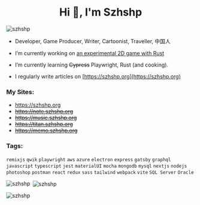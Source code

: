 <h1 align="center">Hi 👋, I'm Szhshp</h1>

<p align="left"> <img src="https://komarev.com/ghpvc/?username=szhshp&label=Profile%20views&color=0e75b6&style=flat" alt="szhshp" /> </p>

- Developer, Game Producer, Writer, Cartoonist, Traveller, 中国人

- I’m currently working on [an experimental 2D game with Rust](https://toys.szhshp.org)

- I’m currently learning ~~Cypress~~ Playwright, Rust (and cooking).

- I regularly write articles on [https://szhshp.org](https://szhshp.org)

<h3 align="left">My Sites:</h3>

- https://szhshp.org
- ~~https://note.szhshp.org~~
- ~~https://music.szhshp.org~~
- ~~https://titan.szhshp.org~~
- ~~https://memo.szhshp.org~~

<h3 align="left">Tags:</h3>

`remixjs` `qwik` `playwright` `aws` `azure` `electron` `express` `gatsby` `graphql`  `javascript` `typescript` `jest` `materialUI` `mocha` `mongodb` `mysql` `nextjs` `nodejs` `photoshop` `postman` `react` `redux` `sass` `tailwind` `webpack` `vite` `SQL Server` `Oracle` 

<p><img align="left" src="https://github-readme-stats.vercel.app/api/top-langs?username=szhshp&show_icons=true&locale=en&layout=compact" alt="szhshp" /></p>

<p>&nbsp;<img align="center" src="https://github-readme-stats.vercel.app/api?username=szhshp&show_icons=true&locale=en" alt="szhshp" /></p>

<p><img align="center" src="https://github-readme-streak-stats.herokuapp.com/?user=szhshp&" alt="szhshp" /></p>
